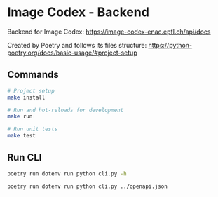 # Image Codex - Backend

Backend for Image Codex: https://image-codex-enac.epfl.ch/api/docs

Created by Poetry and follows its files structure: https://python-poetry.org/docs/basic-usage/#project-setup

## Commands

```bash
# Project setup
make install

# Run and hot-reloads for development
make run

# Run unit tests
make test
```

## Run CLI

```bash
poetry run dotenv run python cli.py -h

poetry run dotenv run python cli.py ../openapi.json
```
